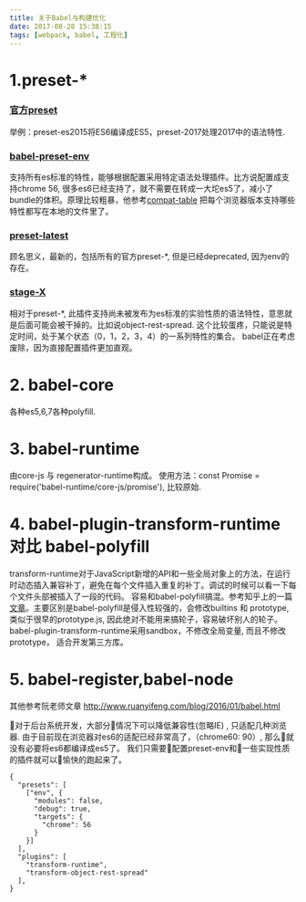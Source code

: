 ```yaml
---
title: 关于Babel与构建优化
date: 2017-08-28 15:38:15
tags: [webpack, babel, 工程化]
---
```


# 1.preset-*
### [官方preset](https://babeljs.io/docs/plugins/#presets-official-presets)
举例：preset-es2015将ES6编译成ES5，preset-2017处理2017中的语法特性.

### [babel-preset-env](https://babeljs.io/docs/plugins/preset-env/)
支持所有es标准的特性，能够根据配置采用特定语法处理插件。比方说配置成支持chrome 56, 很多es6已经支持了，就不需要在转成一大坨es5了，减小了bundle的体积。原理比较粗暴，他参考[compat-table](https://github.com/kangax/compat-table) 把每个浏览器版本支持哪些特性都写在本地的文件里了。

### [preset-latest](https://babeljs.io/docs/plugins/#presets-stage-x-experimental-presets-)
顾名思义，最新的，包括所有的官方preset-*, 但是已经deprecated, 因为env的存在。

### [stage-X](https://babeljs.io/docs/plugins/#presets-stage-x-experimental-presets-)
相对于preset-*, 此插件支持尚未被发布为es标准的实验性质的语法特性，意思就是后面可能会被干掉的。比如说object-rest-spread.
这个比较蛋疼，只能说是特定时间，处于某个状态（0，1，2，3，4）的一系列特性的集合。 babel正在考虑废除，因为直接配置插件更加直观。

# 2. babel-core
各种es5,6,7各种polyfill.

# 3. babel-runtime
由core-js 与 regenerator-runtime构成。
使用方法：const Promise = require('babel-runtime/core-js/promise'), 比较原始.

# 4. babel-plugin-transform-runtime 对比 babel-polyfill
transform-runtime对于JavaScript新增的API和一些全局对象上的方法，在运行时动态插入兼容补丁，避免在每个文件插入重复的补丁。调试的时候可以看一下每个文件头部被插入了一段的代码。 容易和babel-polyfill搞混。参考知乎上的一篇[文章](https://zhuanlan.zhihu.com/p/29058936)。主要区别是babel-polyfill是侵入性较强的，会修改builtins 和 prototype, 类似于很早的prototype.js, 因此绝对不能用来搞轮子，容易破坏别人的轮子。babel-plugin-transform-runtime采用sandbox，不修改全局变量, 而且不修改prototype， 适合开发第三方库。

# 5. babel-register,babel-node
其他参考阮老师文章 http://www.ruanyifeng.com/blog/2016/01/babel.html

对于后台系统开发，大部分情况下可以降低兼容性(忽略IE) , 只适配几种浏览器. 由于目前现在浏览器对es6的适配已经非常高了，（chrome60: 90）, 那么就没有必要将es6都编译成es5了。 我们只需要配置preset-env和一些实现性质的插件就可以愉快的跑起来了。

```
{
  "presets": [
    ["env", {
      "modules": false,
      "debug": true,
      "targets": {
        "chrome": 56
      }
    }]
  ],
  "plugins": [
    "transform-runtime",
    "transform-object-rest-spread"
  ],
}

```

